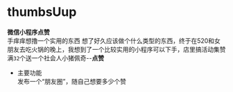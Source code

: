 # thumbsUup
**微信小程序点赞**  
手痒痒想撸一个实用的东西 想了好久应该做个什么类型的东西，终于在520和女朋友去吃火锅的晚上，我想到了一个比较实用的小程序可以下手，店里搞活动集赞满`32`个送一个社会人小猪佩奇--**点赞**   
- 主要功能  
    发布一个“朋友圈”，随自己想要多少个赞
